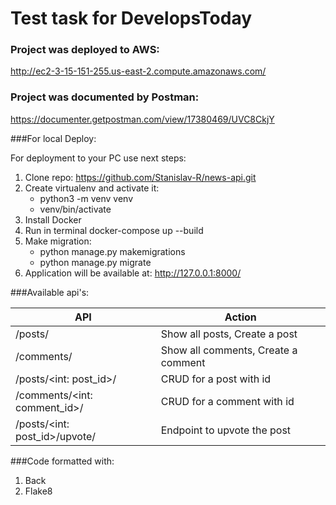 # Test task for DevelopsToday

### Project was deployed to AWS:
http://ec2-3-15-151-255.us-east-2.compute.amazonaws.com/

### Project was documented by Postman:
https://documenter.getpostman.com/view/17380469/UVC8CkjY 

###For local Deploy:

For deployment to your PC use next steps:
1. Clone repo: https://github.com/Stanislav-R/news-api.git
2. Create virtualenv and activate it:
   - python3 -m venv venv
   - venv/bin/activate
3. Install Docker
4. Run in terminal docker-compose up --build
5. Make migration: 
   - python manage.py makemigrations
   - python manage.py migrate
7. Application will be available at: http://127.0.0.1:8000/

###Available api's:

| API                           | Action                              |
|-------------------------------|-------------------------------------|
| /posts/                       | Show all posts, Create a post       |
| /comments/                    | Show all comments, Create a comment |
| /posts/<int: post_id>/        | CRUD for a post with id             |
| /comments/<int: comment_id>/  | CRUD for a comment with id          |
| /posts/<int: post_id>/upvote/ | Endpoint to upvote the post         |

###Code formatted with:
1. Back
2. Flake8